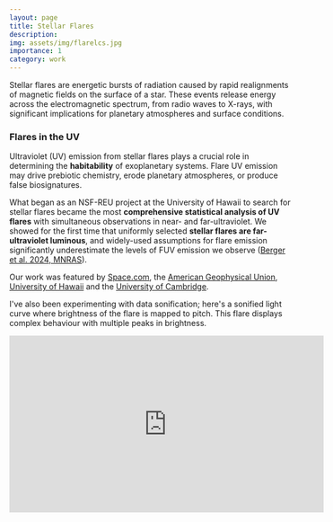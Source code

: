```yaml
---
layout: page
title: Stellar Flares
description: 
img: assets/img/flarelcs.jpg
importance: 1
category: work
---
```


Stellar flares are energetic bursts of radiation caused by rapid realignments of magnetic fields on the surface of a star. These events release energy across the electromagnetic spectrum, from radio waves to X-rays, with significant implications for planetary atmospheres and surface conditions.

### Flares in the UV

Ultraviolet (UV) emission from stellar flares plays a crucial role in determining the **habitability** of exoplanetary systems. Flare UV emission may drive prebiotic chemistry, erode planetary atmospheres, or produce false biosignatures.

What began as an NSF-REU project at the University of Hawaii to search for stellar flares became the most **comprehensive statistical analysis of UV flares** with simultaneous observations in near- and far-ultraviolet. We showed for the first time that uniformly selected **stellar flares are far-ultraviolet luminous**, and widely-used assumptions for flare emission significantly underestimate the levels of FUV emission we observe ([Berger et al. 2024, MNRAS](https://academic.oup.com/mnras/article/532/4/4436/7725642)).

Our work was featured by [Space.com](https://www.space.com/red-dwarf-stars-uv-radation-harmful-to-life), the [American Geophysical Union](https://eos.org/articles/small-stars-produce-mighty-uv-flares), [University of Hawaii](https://www.hawaii.edu/news/2024/08/05/risks-to-planets-that-could-host-life/) and the [University of Cambridge](https://www.cam.ac.uk/research/news/astronomers-uncover-risks-to-planets-that-could-host-life).

I've also been experimenting with data sonification; here's a sonified light curve where brightness of the flare is mapped to pitch. This flare displays complex behaviour with multiple peaks in brightness.

<iframe width="560" height="315" src="https://www.youtube.com/embed/GS9zs6-GDws?si=R0ovySS7AW7R5hLk" title="YouTube video player" frameborder="0" allow="accelerometer; autoplay; clipboard-write; encrypted-media; gyroscope; picture-in-picture; web-share" referrerpolicy="strict-origin-when-cross-origin" allowfullscreen></iframe>
